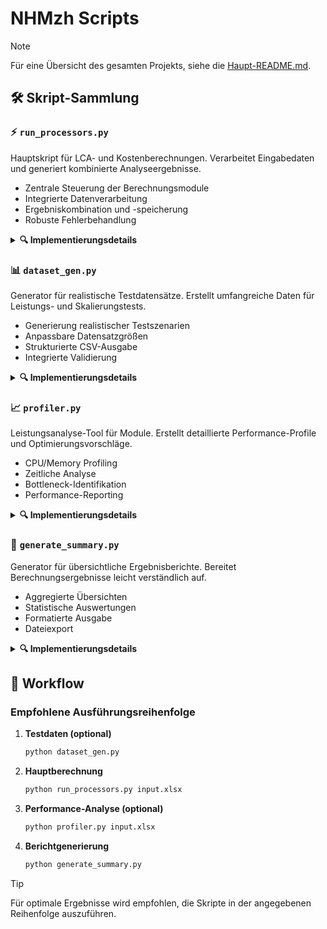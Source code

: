 # NHMzh Scripts

> [!NOTE]
> Für eine Übersicht des gesamten Projekts, siehe die [Haupt-README.md](../README.md).

## 🛠️ Skript-Sammlung

### ⚡ `run_processors.py`
Hauptskript für LCA- und Kostenberechnungen. Verarbeitet Eingabedaten und generiert kombinierte Analyseergebnisse.
* Zentrale Steuerung der Berechnungsmodule
* Integrierte Datenverarbeitung
* Ergebniskombination und -speicherung
* Robuste Fehlerbehandlung

<details>
<summary><b>🔍 Implementierungsdetails</b></summary>

#### 📋 Hauptfunktionen
- Lädt und validiert Eingabedaten
- Steuert LCAProcessor und CostProcessor
- Kombiniert Einzelergebnisse
- Speichert Gesamtergebnisse

#### 🔧 Verwendung
```bash
python run_processors.py <Pfad_zur_Eingabedatei>
```

#### ⚙️ Prozessablauf
1. Datenvalidierung
2. LCA-Berechnung
3. Kostenberechnung
4. Ergebnisintegration
</details>

### 📊 `dataset_gen.py`
Generator für realistische Testdatensätze. Erstellt umfangreiche Daten für Leistungs- und Skalierungstests.
* Generierung realistischer Testszenarien
* Anpassbare Datensatzgrößen
* Strukturierte CSV-Ausgabe
* Integrierte Validierung

<details>
<summary><b>🔍 Implementierungsdetails</b></summary>

#### 📋 Hauptfunktionen
- Generiert realistische Testdaten
- Validiert Datenstruktur
- Speichert als CSV

#### 🔧 Verwendung
```bash
python dataset_gen.py
```

#### 📝 Generierte Daten
- Bauteilinformationen
- KBOB-Referenzdaten
- Kostenkennwerte
</details>

### 📈 `profiler.py`
Leistungsanalyse-Tool für Module. Erstellt detaillierte Performance-Profile und Optimierungsvorschläge.
* CPU/Memory Profiling
* Zeitliche Analyse
* Bottleneck-Identifikation
* Performance-Reporting

<details>
<summary><b>🔍 Implementierungsdetails</b></summary>

#### 📋 Hauptfunktionen
- Performance-Profiling
- Detaillierte Berichtgenerierung
- Speicherung der Profiling-Daten

#### 🔧 Verwendung
```bash
python profiler.py <Pfad_zur_Eingabedatei>
```

#### 📊 Analysebereiche
- Ausführungszeiten
- Speichernutzung
- CPU-Auslastung
</details>

### 📑 `generate_summary.py`
Generator für übersichtliche Ergebnisberichte. Bereitet Berechnungsergebnisse leicht verständlich auf.
* Aggregierte Übersichten
* Statistische Auswertungen
* Formatierte Ausgabe
* Dateiexport

<details>
<summary><b>🔍 Implementierungsdetails</b></summary>

#### 📋 Hauptfunktionen
- Liest Ergebnisdaten
- Berechnet Statistiken
- Generiert Berichte

#### 🔧 Verwendung
```bash
python generate_summary.py
```

#### 📊 Berichtsinhalte
- Gesamtübersicht
- Detailanalysen
- Fehlerstatistiken
</details>

## 🔄 Workflow

### Empfohlene Ausführungsreihenfolge

1. **Testdaten (optional)**
   ```bash
   python dataset_gen.py
   ```

2. **Hauptberechnung**
   ```bash
   python run_processors.py input.xlsx
   ```

3. **Performance-Analyse (optional)**
   ```bash
   python profiler.py input.xlsx
   ```

4. **Berichtgenerierung**
   ```bash
   python generate_summary.py
   ```

> [!TIP]
> Für optimale Ergebnisse wird empfohlen, die Skripte in der angegebenen Reihenfolge auszuführen.
